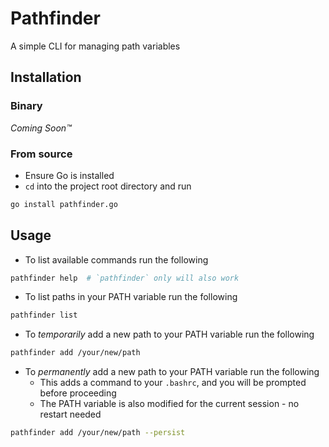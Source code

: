 # Pathfinder

A simple CLI for managing path variables

## Installation

### Binary

*Coming Soon™*

### From source

- Ensure Go is installed
- `cd` into the project root directory and run

```bash
go install pathfinder.go
```

## Usage

- To list available commands run the following

```bash
pathfinder help  # `pathfinder` only will also work
```

- To list paths in your PATH variable run the following

```bash
pathfinder list
```

- To *temporarily* add a new path to your PATH variable run the following

```bash
pathfinder add /your/new/path
```

- To *permanently* add a new path to your PATH variable run the following
    + This adds a command to your `.bashrc`, and you will be prompted before proceeding
    + The PATH variable is also modified for the current session - no restart needed

```bash
pathfinder add /your/new/path --persist
```

